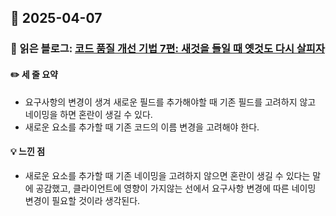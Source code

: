 ## 📅 2025-04-07
### 📖 읽은 블로그: [코드 품질 개선 기법 7편: 새것을 들일 때 옛것도 다시 살피자](https://techblog.lycorp.co.jp/ko/techniques-for-improving-code-quality-7)
#### ✏️ 세 줄 요약
- 요구사항의 변경이 생겨 새로운 필드를 추가해야할 때 기존 필드를 고려하지 않고 네이밍을 하면 혼란이 생길 수 있다.
- 새로운 요소를 추가할 때 기존 코드의 이름 변경을 고려해야 한다.
#### 💡 느낀 점
- 새로운 요소를 추가할 때 기존 네이밍을 고려하지 않으면 혼란이 생길 수 있다는 말에 공감했고, 클라이언트에 영향이 가지않는 선에서 요구사항 변경에 따른 네이밍 변경이 필요할 것이라 생각된다. 
